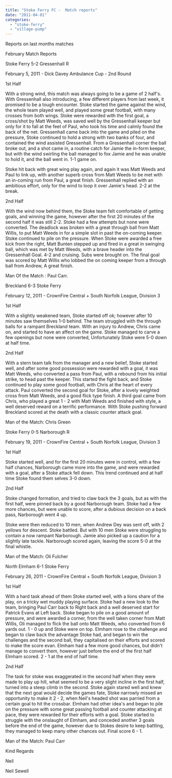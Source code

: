 ```yaml
---
title: "Stoke Ferry FC -  Match reports"
date: "2011-04-01"
categories: 
  - "stoke-ferry"
  - "village-pump"
---
```


Reports on last months matches

February Match Reports

Stoke Ferry 5-2 Gressenhall R

February 5, 2011 - Dick Davey Ambulance Cup - 2nd Round

1st Half

With a strong wind, this match was always going to be a game of 2 half's. With Gressenhall also introducing, a few different players from last week, it promised to be a tough encounter. Stoke started the game against the wind, the whole team played well, and played some great football, with many crosses from both wings. Stoke were rewarded with the first goal, a cross/shot by Matt Weeds, was saved well by the Gressenhall keeper but only for it to fall at the feet of Paul, who took his time and calmly found the back of the net. Gressenhall came back into the game and piled on the pressure, Stoke continued to hold a strong with two banks of four, and contained the wind assisted Gressenhall. From a Gressenhall corner the ball broke out, and a shot came in, a routine catch for Jamie the in-form keeper, but with the wind swirling the ball managed to fox Jamie and he was unable to hold it, and the ball went in. 1-1 game on.

Stoke hit back with great wing play again, and again it was Matt Weeds and Paul to link up, with another superb cross from Matt Weeds to be met with an in-coming run from Paul, a great finish. Gressenhall replied with an ambitious effort, only for the wind to loop it over Jamie's head. 2-2 at the break.

2nd Half

With the wind now behind them, the Stoke team felt comfortable of getting goals, and winning the game, however after the first 20 minutes of the second half it was still 2-2. Stoke had a few attempts but none were converted. The deadlock was broken with a great through ball from Matt Willis, to put Matt Weeds in for a simple slot in past the on-coming keeper. Stoke continued to pile on the pressure. When Stoke were awarded a free kick from the right, Matt Bunten stepped up and fired in a great in swinging ball, which was met by Matt Weeds, with a brave header into the Gressenhall Goal. 4-2 and cruising. Subs were brought on. The final goal was scored by Matt Willis who lobbed the on coming keeper from a through ball from Andrew, A great finish.

Man Of the Match : Paul Carr.

Breckland 6-3 Stoke Ferry

February 12, 2011 - CrownFire Central + South Norfolk League, Division 3

1st Half

With a slightly weakened team, Stoke started off ok; however after 10 minutes saw themselves 1-0 behind. The team struggled with the through balls for a rampant Breckland team. With an injury to Andrew, Chris came on, and started to have an affect on the game. Stoke managed to carve a few openings but none were converted, Unfortunately Stoke were 5-0 down at half time.

2nd Half

With a stern team talk from the manager and a new belief, Stoke started well, and after some good possession were rewarded with a goal, it was Matt Weeds, who converted a pass from Paul, with a rebound from his initial strike, to head past the keeper. This started the fight back, and Stoke continued to play some good football, with Chris at the heart of every attack. Paul converted the second goal for Stoke, after a lovely weighted cross from Matt Weeds, and a good flick type finish. A third goal came from Chris, who played a great 1 - 2 with Matt Weeds and finished with style, a well deserved reward on a terrific performance. With Stoke pushing forward Breckland scored at the death with a classic counter attack goal.

Man of the Match: Chris Green

Stoke Ferry 0-5 Narborough R

February 19, 2011 - CrownFire Central + South Norfolk League, Division 3

1st Half

Stoke started well, and for the first 20 minutes were in control, with a few half chances, Narborough came more into the game, and were rewarded with a goal, after a Stoke attack fell down. This trend continued and at half time Stoke found them selves 3-0 down.

2nd Half

Stoke changed formation, and tried to claw back the 3 goals, but as with the first half, were pinned back by a good Narborough team. Stoke had a few more chances, but were unable to score, after a dubious decision on a back pass, Narborough went 4 up.

Stoke were then reduced to 10 men, when Andrew Dey was sent off, with 2 yellows for descent. Stoke battled. But with 10 men Stoke were struggling to contain a now rampant Narborough. Jamie also picked up a caution for a slightly late tackle. Narborough scored again, leaving the score 5-0 at the final whistle.

Man of the Match: Oli Fulcher

North Elmham 6-1 Stoke Ferry

February 26, 2011 - CrownFire Central + South Norfolk League, Division 3

1st Half

With a hard task ahead of them Stoke started well, with a lions share of the play, on a tricky wet muddy playing surface. Stoke had a new look to the team, bringing Paul Carr back to Right back and a well deserved start for Patrick Evans at Left back. Stoke began to pile on a good amount of pressure, and were awarded a corner, from the well taken corner from Matt Willis, Oli managed to flick the ball onto Matt Weeds, who converted from 6 yards out. 1 - 0 up and Stoke were on top. Elmham rose to the challenge and began to claw back the advantage Stoke had, and began to win the challenges and the second ball, they capitalised on their efforts and scored to make the score evan. Elmham had a few more good chances, but didn't manage to convert them, however just before the end of the first half Elmham scored. 2 - 1 at the end of half time.

2nd Half

The task for stoke was exaggerated in the second half when they were made to play up hill, what seemed to be a very slight incline in the first half, turned into a steep climb in the second. Stoke again stared well and knew that the next goal would decide the games fate, Stoke narrowly missed an opportunity to make it 2 - 2, when Neil's headed shot was parried from a certain goal to hit the crossbar. Elmham had other idea's and began to pile on the pressure with some great passing football and counter attacking at pace, they were rewarded for their efforts with a goal. Stoke started to struggle with the onslaught of Elmham, and conceded another 3 goals before the end of the game, however due to Stokes desire to keep battling, they managed to keep many other chances out. Final score 6 - 1.

Man of the Match: Paul Carr

Kind Regards

Neil

Neil Sewell
